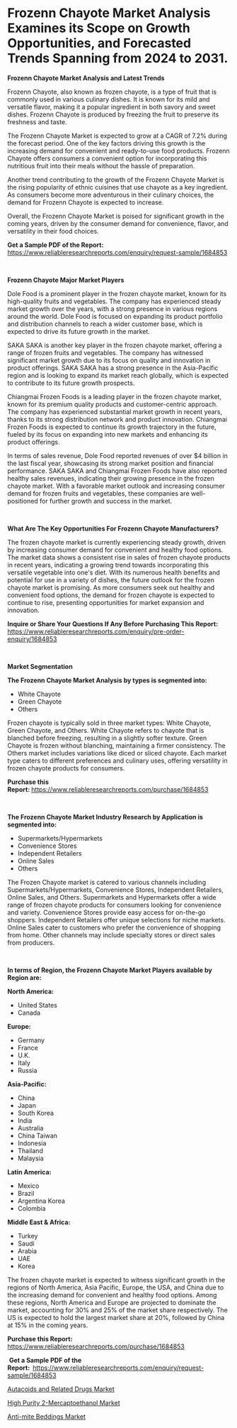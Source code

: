 <p><h1>Frozenn Chayote Market Analysis Examines its Scope on Growth Opportunities, and Forecasted Trends Spanning from 2024 to 2031.</h1></p><p><strong>Frozenn Chayote Market Analysis and Latest Trends</strong></p>
<p><p>Frozenn Chayote, also known as frozen chayote, is a type of fruit that is commonly used in various culinary dishes. It is known for its mild and versatile flavor, making it a popular ingredient in both savory and sweet dishes. Frozenn Chayote is produced by freezing the fruit to preserve its freshness and taste.</p><p>The Frozenn Chayote Market is expected to grow at a CAGR of 7.2% during the forecast period. One of the key factors driving this growth is the increasing demand for convenient and ready-to-use food products. Frozenn Chayote offers consumers a convenient option for incorporating this nutritious fruit into their meals without the hassle of preparation.</p><p>Another trend contributing to the growth of the Frozenn Chayote Market is the rising popularity of ethnic cuisines that use chayote as a key ingredient. As consumers become more adventurous in their culinary choices, the demand for Frozenn Chayote is expected to increase.</p><p>Overall, the Frozenn Chayote Market is poised for significant growth in the coming years, driven by the consumer demand for convenience, flavor, and versatility in their food choices.</p></p>
<p><strong>Get a Sample PDF of the Report:&nbsp;</strong> <a href="https://www.reliableresearchreports.com/enquiry/request-sample/1684853">https://www.reliableresearchreports.com/enquiry/request-sample/1684853</a></p>
<p>&nbsp;</p>
<p><strong>Frozenn Chayote Major Market Players</strong></p>
<p><p>Dole Food is a prominent player in the frozen chayote market, known for its high-quality fruits and vegetables. The company has experienced steady market growth over the years, with a strong presence in various regions around the world. Dole Food is focused on expanding its product portfolio and distribution channels to reach a wider customer base, which is expected to drive its future growth in the market.</p><p>SAKA SAKA is another key player in the frozen chayote market, offering a range of frozen fruits and vegetables. The company has witnessed significant market growth due to its focus on quality and innovation in product offerings. SAKA SAKA has a strong presence in the Asia-Pacific region and is looking to expand its market reach globally, which is expected to contribute to its future growth prospects.</p><p>Chiangmai Frozen Foods is a leading player in the frozen chayote market, known for its premium quality products and customer-centric approach. The company has experienced substantial market growth in recent years, thanks to its strong distribution network and product innovation. Chiangmai Frozen Foods is expected to continue its growth trajectory in the future, fueled by its focus on expanding into new markets and enhancing its product offerings.</p><p>In terms of sales revenue, Dole Food reported revenues of over $4 billion in the last fiscal year, showcasing its strong market position and financial performance. SAKA SAKA and Chiangmai Frozen Foods have also reported healthy sales revenues, indicating their growing presence in the frozen chayote market. With a favorable market outlook and increasing consumer demand for frozen fruits and vegetables, these companies are well-positioned for further growth and success in the market.</p></p>
<p>&nbsp;</p>
<p><strong>What Are The Key Opportunities For Frozenn Chayote Manufacturers?</strong></p>
<p><p>The frozen chayote market is currently experiencing steady growth, driven by increasing consumer demand for convenient and healthy food options. The market data shows a consistent rise in sales of frozen chayote products in recent years, indicating a growing trend towards incorporating this versatile vegetable into one's diet. With its numerous health benefits and potential for use in a variety of dishes, the future outlook for the frozen chayote market is promising. As more consumers seek out healthy and convenient food options, the demand for frozen chayote is expected to continue to rise, presenting opportunities for market expansion and innovation.</p></p>
<p><strong>Inquire or Share Your Questions If Any Before Purchasing This Report:</strong> <a href="https://www.reliableresearchreports.com/enquiry/pre-order-enquiry/1684853">https://www.reliableresearchreports.com/enquiry/pre-order-enquiry/1684853</a></p>
<p>&nbsp;</p>
<p><strong>Market Segmentation</strong></p>
<p><strong>The Frozenn Chayote Market Analysis by types is segmented into:</strong></p>
<p><ul><li>White Chayote</li><li>Green Chayote</li><li>Others</li></ul></p>
<p><p>Frozen chayote is typically sold in three market types: White Chayote, Green Chayote, and Others. White Chayote refers to chayote that is blanched before freezing, resulting in a slightly softer texture. Green Chayote is frozen without blanching, maintaining a firmer consistency. The Others market includes variations like diced or sliced chayote. Each market type caters to different preferences and culinary uses, offering versatility in frozen chayote products for consumers.</p></p>
<p><strong>Purchase this Report:&nbsp;</strong><a href="https://www.reliableresearchreports.com/purchase/1684853">https://www.reliableresearchreports.com/purchase/1684853</a></p>
<p>&nbsp;</p>
<p><strong>The Frozenn Chayote Market Industry Research by Application is segmented into:</strong></p>
<p><ul><li>Supermarkets/Hypermarkets</li><li>Convenience Stores</li><li>Independent Retailers</li><li>Online Sales</li><li>Others</li></ul></p>
<p><p>The Frozen Chayote market is catered to various channels including Supermarkets/Hypermarkets, Convenience Stores, Independent Retailers, Online Sales, and Others. Supermarkets and Hypermarkets offer a wide range of frozen chayote products for consumers looking for convenience and variety. Convenience Stores provide easy access for on-the-go shoppers. Independent Retailers offer unique selections for niche markets. Online Sales cater to customers who prefer the convenience of shopping from home. Other channels may include specialty stores or direct sales from producers.</p></p>
<p>&nbsp;</p>
<p><strong>In terms of Region, the Frozenn Chayote Market Players available by Region are:</strong></p>
<p>
    <p> <strong> North America: </strong>
        <ul>
            <li>United States</li>
            <li>Canada</li>
        </ul>
        </p> 
    <p> <strong> Europe: </strong>
        <ul>
            <li>Germany</li>
            <li>France</li>
            <li>U.K.</li>
            <li>Italy</li>
            <li>Russia</li>
        </ul>
        </p> 
    <p> <strong> Asia-Pacific: </strong>
        <ul>
            <li>China</li>
            <li>Japan</li>
            <li>South Korea</li>
            <li>India</li>
            <li>Australia</li>
            <li>China Taiwan</li>
            <li>Indonesia</li>
            <li>Thailand</li>
            <li>Malaysia</li>
        </ul>
        </p> 
    <p> <strong> Latin America: </strong>
        <ul>
            <li>Mexico</li>
            <li>Brazil</li>
            <li>Argentina Korea</li>
            <li>Colombia</li>
        </ul>
        </p> 
    <p> <strong> Middle East & Africa: </strong>
        <ul>
            <li>Turkey</li>
            <li>Saudi</li>
            <li>Arabia</li>
            <li>UAE</li>
            <li>Korea</li>
        </ul>
    </p>
    </p>
<p><p>The frozen chayote market is expected to witness significant growth in the regions of North America, Asia Pacific, Europe, the USA, and China due to the increasing demand for convenient and healthy food options. Among these regions, North America and Europe are projected to dominate the market, accounting for 30% and 25% of the market share respectively. The US is expected to hold the largest market share at 20%, followed by China at 15% in the coming years.</p></p>
<p><strong>Purchase this Report: </strong><a href="https://www.reliableresearchreports.com/purchase/1684853">https://www.reliableresearchreports.com/purchase/1684853</a></p>
<p>&nbsp;<strong>Get a Sample PDF of the Report:&nbsp;&nbsp;</strong><a href="https://www.reliableresearchreports.com/enquiry/request-sample/1684853">https://www.reliableresearchreports.com/enquiry/request-sample/1684853</a></p>
<p><strong></strong></p>
<p><p><a href="https://issuu.com/reportprime-2/docs/autacoids-and-related-drugs-market-size-2030.pptx">Autacoids and Related Drugs Market</a></p><p><a href="https://github.com/Whitneyboyettebo9kiw7yr13/Market-Research-Report-List-1/blob/main/high-purity-2-mercaptoethanol-market.md">High Purity 2-Mercaptoethanol Market</a></p><p><a href="https://issuu.com/reportprime-2/docs/anti-mite-beddings-market-size-2030.pptx">Anti-mite Beddings Market</a></p></p>